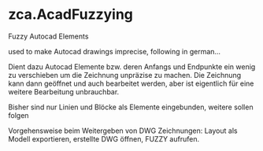 # zca.AcadFuzzying
Fuzzy Autocad Elements

used to make Autocad drawings imprecise, following in german...

Dient dazu Autocad Elemente bzw. deren Anfangs und Endpunkte ein wenig zu verschieben um 
die Zeichnung unpräzise zu machen. Die Zeichnung kann dann geöffnet und auch bearbeitet werden,
aber ist eigentlich für eine weitere Bearbeitung unbrauchbar. 

Bisher sind nur Linien und Blöcke als Elemente eingebunden, weitere sollen folgen

Vorgehensweise beim Weitergeben von DWG Zeichnungen:
 Layout als Modell exportieren,
 erstellte DWG öffnen,
 FUZZY aufrufen.
